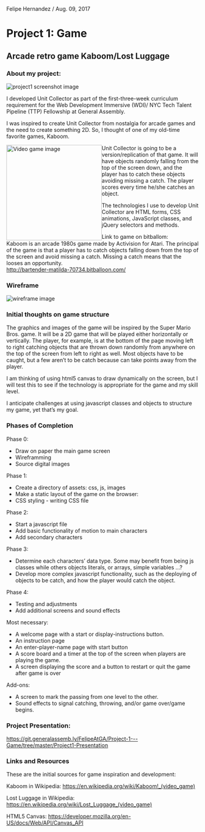Felipe Hernandez / Aug. 09, 2017

# Project 1: Game
## Arcade retro game Kaboom/Lost Luggage


### About my project:

![project1 screenshot image](https://git.generalassemb.ly/FelipeAtGA/Project-1---Game/blob/master/img/homescreenScreenshot.png)

I developed Unit Collector as part of the first-three-week curriculum requirement for the Web Development Immersive (WDI)/ NYC Tech Talent Pipeline (TTP) Fellowship at General Assembly.

I was inspired to create Unit Collector from nostalgia for arcade games and the need to create something 2D. So, I thought of one of my old-time favorite games, Kaboom.

<img style="float:left;" src="https://git.generalassemb.ly/FelipeAtGA/Project-1---Game/blob/master/img/kaboomScreenshot.png" alt="Video game image" title="Kaboom by Activision" width="250"><div style="float:left;">Kaboom is an arcade 1980s game made by Activision for Atari. The principal of the game is that a player has to catch objects falling down from the top of the screen and avoid missing a catch. Missing a catch means that the looses an opportunity.</div>

Unit Collector is going to be a version/replication of that game. It will have objects randomly falling from the top of the screen down, and the player has to catch these objects avoiding missing a catch. The player scores every time he/she catches an object.

The technologies I use to develop Unit Collector are HTML forms, CSS animations, JavaScript classes, and jQuery selectors and methods.

Link to game on bitballom: http://bartender-matilda-70734.bitballoon.com/


### Wireframe

![wireframe image](https://git.generalassemb.ly/FelipeAtGA/Project-1---Game/blob/master/img/wireframe.jpg)

### Initial thoughts on game structure

The graphics and images of the game will be inspired by the Super Mario Bros. game. It will be a 2D game that will be played either horizontally or vertically. The player, for example, is at the bottom of the page moving left to right catching objects that are thrown down randomly from anywhere on the top of the screen from left to right as well. Most objects have to be caught, but a few aren’t to be catch because can take points away from the player.

I am thinking of using html5 canvas to draw dynamically on the screen, but I will test this to see if the technology is appropriate for the game and my skill level.

I anticipate challenges at using javascript classes and objects to structure my game, yet that’s my goal.


### Phases of Completion

Phase 0:
- Draw on paper the main game screen
- Wireframming
- Source digital images

Phase 1:
- Create a directory of assets: css, js, images
- Make a static layout of the game on the browser:
- CSS styling - writing CSS file

Phase 2:
- Start a javascript file
- Add basic functionality of motion to main characters
- Add secondary characters

Phase 3:
- Determine each characters’ data type. Some may benefit from being js classes while others objects literals, or arrays, simple variables …?
- Develop more complex javascript functionality, such as the deploying of objects to be catch, and how the player would catch the object.

Phase 4:
- Testing and adjustments
- Add additional screens and sound effects

Most necessary:
- A welcome page with a start or display-instructions button.
- An instruction page
- An enter-player-name page with start button
- A score board and a timer at the top of the screen when players are playing the game.
- A screen displaying the score and a button to restart or quit the game after game is over

Add-ons:
- A screen to mark the passing from one level to the other.
- Sound effects to signal catching, throwing, and/or game over/game begins.

### Project Presentation:

https://git.generalassemb.ly/FelipeAtGA/Project-1---Game/tree/master/Project1-Presentation 

### Links and Resources

These are the initial sources for game inspiration and development:

Kaboom in Wikipedia:
https://en.wikipedia.org/wiki/Kaboom!_(video_game)

Lost Luggage in Wikipedia:
https://en.wikipedia.org/wiki/Lost_Luggage_(video_game)

HTML5 Canvas:
https://developer.mozilla.org/en-US/docs/Web/API/Canvas_API
